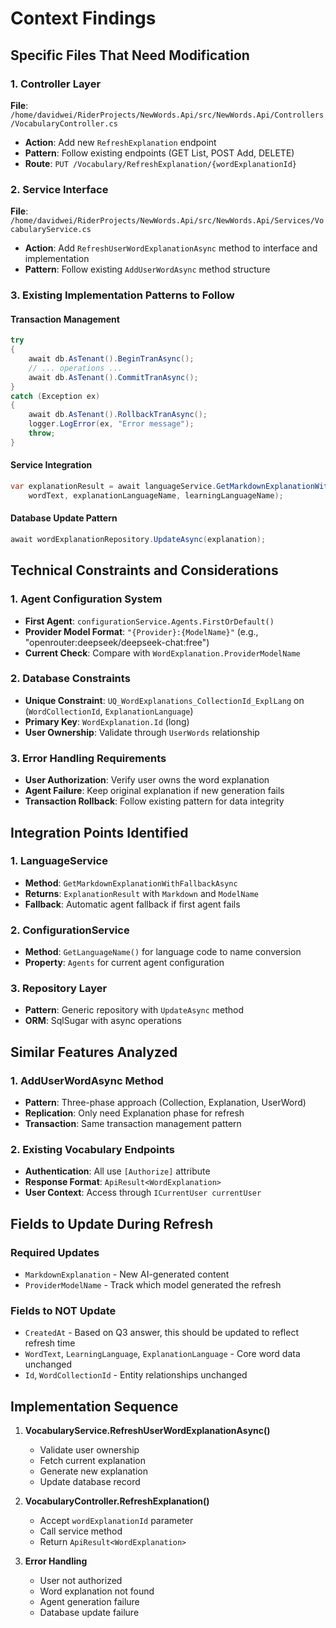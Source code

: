 # Context Findings

## Specific Files That Need Modification

### 1. Controller Layer
**File**: `/home/davidwei/RiderProjects/NewWords.Api/src/NewWords.Api/Controllers/VocabularyController.cs`
- **Action**: Add new `RefreshExplanation` endpoint
- **Pattern**: Follow existing endpoints (GET List, POST Add, DELETE)
- **Route**: `PUT /Vocabulary/RefreshExplanation/{wordExplanationId}`

### 2. Service Interface
**File**: `/home/davidwei/RiderProjects/NewWords.Api/src/NewWords.Api/Services/VocabularyService.cs`
- **Action**: Add `RefreshUserWordExplanationAsync` method to interface and implementation
- **Pattern**: Follow existing `AddUserWordAsync` method structure

### 3. Existing Implementation Patterns to Follow

#### Transaction Management
```csharp
try
{
    await db.AsTenant().BeginTranAsync();
    // ... operations ...
    await db.AsTenant().CommitTranAsync();
}
catch (Exception ex)
{
    await db.AsTenant().RollbackTranAsync();
    logger.LogError(ex, "Error message");
    throw;
}
```

#### Service Integration
```csharp
var explanationResult = await languageService.GetMarkdownExplanationWithFallbackAsync(
    wordText, explanationLanguageName, learningLanguageName);
```

#### Database Update Pattern
```csharp
await wordExplanationRepository.UpdateAsync(explanation);
```

## Technical Constraints and Considerations

### 1. Agent Configuration System
- **First Agent**: `configurationService.Agents.FirstOrDefault()`
- **Provider Model Format**: `"{Provider}:{ModelName}"` (e.g., "openrouter:deepseek/deepseek-chat:free")
- **Current Check**: Compare with `WordExplanation.ProviderModelName`

### 2. Database Constraints
- **Unique Constraint**: `UQ_WordExplanations_CollectionId_ExplLang` on (`WordCollectionId`, `ExplanationLanguage`)
- **Primary Key**: `WordExplanation.Id` (long)
- **User Ownership**: Validate through `UserWords` relationship

### 3. Error Handling Requirements
- **User Authorization**: Verify user owns the word explanation
- **Agent Failure**: Keep original explanation if new generation fails
- **Transaction Rollback**: Follow existing pattern for data integrity

## Integration Points Identified

### 1. LanguageService
- **Method**: `GetMarkdownExplanationWithFallbackAsync`
- **Returns**: `ExplanationResult` with `Markdown` and `ModelName`
- **Fallback**: Automatic agent fallback if first agent fails

### 2. ConfigurationService
- **Method**: `GetLanguageName()` for language code to name conversion
- **Property**: `Agents` for current agent configuration

### 3. Repository Layer
- **Pattern**: Generic repository with `UpdateAsync` method
- **ORM**: SqlSugar with async operations

## Similar Features Analyzed

### 1. AddUserWordAsync Method
- **Pattern**: Three-phase approach (Collection, Explanation, UserWord)
- **Replication**: Only need Explanation phase for refresh
- **Transaction**: Same transaction management pattern

### 2. Existing Vocabulary Endpoints
- **Authentication**: All use `[Authorize]` attribute
- **Response Format**: `ApiResult<WordExplanation>`
- **User Context**: Access through `ICurrentUser currentUser`

## Fields to Update During Refresh

### Required Updates
- `MarkdownExplanation` - New AI-generated content
- `ProviderModelName` - Track which model generated the refresh

### Fields to NOT Update
- `CreatedAt` - Based on Q3 answer, this should be updated to reflect refresh time
- `WordText`, `LearningLanguage`, `ExplanationLanguage` - Core word data unchanged
- `Id`, `WordCollectionId` - Entity relationships unchanged

## Implementation Sequence

1. **VocabularyService.RefreshUserWordExplanationAsync()**
   - Validate user ownership
   - Fetch current explanation
   - Generate new explanation
   - Update database record

2. **VocabularyController.RefreshExplanation()**
   - Accept `wordExplanationId` parameter
   - Call service method
   - Return `ApiResult<WordExplanation>`

3. **Error Handling**
   - User not authorized
   - Word explanation not found
   - Agent generation failure
   - Database update failure